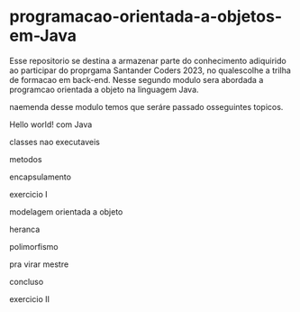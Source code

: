 # programacao-orientada-a-objetos-em-Java
Esse repositorio se destina a armazenar parte do conhecimento adiquirido ao participar do proprgama Santander Coders 2023, no qualescolhe a trilha de formacao em back-end.
Nesse segundo modulo sera abordada a programcao orientada a objeto na linguagem Java.

naemenda desse modulo temos que seráre passado osseguintes topicos.

Hello world! com Java

classes nao executaveis

metodos

encapsulamento

exercicio I

modelagem orientada a objeto

heranca

polimorfismo

pra virar mestre

concluso

exercicio II
